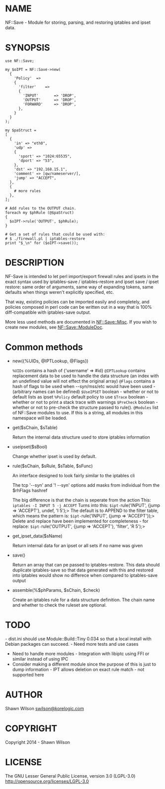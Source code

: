 # NAME

NF::Save - Module for storing, parsing, and restoring iptables and 
ipset data.

# SYNOPSIS

    use NF::Save;

    my $oIPT = NF::Save->new(
      {
        'Policy'  =>
        {
          'filter'    =>
          {
            'INPUT'       => 'DROP',
            'OUTPUT'      => 'DROP',
            'FORWARD'     => 'DROP',
          },
        }
      }
    );

    my $paStruct = 
    [
      {
        'in' => "eth0",
        'udp' => 
        {
          'sport' => "1024:65535",
          'dport' => "53",
        }, 
        'dst' => "192.168.15.1",
        'comment' => [qw/nameserver/],
        'jump' => "ACCEPT",
      },
      {
        # more rules
      },
    ];

    # Add rules to the OUTPUT chain.
    foreach my $phRule (@$paStruct)
    {
      $oIPT->rule('OUTPUT', $phRule);
    }

    # Get a set of rules that could be used with: 
    # $ ./firewall.pl | iptables-restore
    print "$_\n" for ($oIPT->save());

# DESCRIPTION

NF-Save is intended to let perl import/export firewall rules and ipsets
in the exact syntax used by iptables-save / iptables-restore and ipset
save / ipset restore: same order of arguments, same way of expanding
tokens, same defaults when things weren't explicitly specified, etc.

That way, existing policies can be imported easily and completely, and
policies composed in perl code can be written out in a way that is 100%
diff-compatible with iptables-save output.

More less used methods are documented in [NF::Save::Misc](https://metacpan.org/pod/NF::Save::Misc). If you wish 
to create new modules, see [NF::Save::ModuleDoc](https://metacpan.org/pod/NF::Save::ModuleDoc).

# Common methods

- new({%UIDs, @IPTLookup, @Flags})

    `%UIDs` contains a hash of {'username' => #id}
    `@IPTLookup` contains replacement data to be used to handle the data 
    structure (an index with an undefined value will not effect the 
    original array)
    `@Flags` contains a hash of flags to be used when --syn/mss/etc would 
    have been used - (arbitrary names can be defined)
    `$UseIPSET` boolean - whether or not to default lists as ipset
    `%Policy` default policy to use
    `$Trace` boolean - whether or not to print a stack trace with warnings
    `$PreCheck` boolean - whether or not to pre-check the structure passed 
    to rule().
    `@Modules` list of NF::Save modules to use. If this is a string, all 
    modules in this namespace will be loaded.

- get($sChain, $sTable)

    Return the internal data structure used to store iptables information

- useipset($sBool)

    Change whether ipset is used by default.

- rule($sChain, $sRule, $sTable, $sFunc)

    An interface designed to look fairly similar to the iptables cli

    The tcp '--syn' and '! --syn' options add masks from individual from
    the $rhFlags hashref

    The big difference is that the chain is seperate from the action
    This:
    `iptables -I INPUT 5 -j ACCEPT`
    Turns into this:
    `$ipt-`rule('INPUT', {jump => 'ACCEPT'}, undef, 'I 5');>
    The default is to APPEND to the filter table, which means the pattern is:
    `$ipt-`rule('INPUT', {jump => 'ACCEPT'});>
    Delete and replace have been implemented for completeness - for replace:
    `$ipt-`rule('OUTPUT', {jump => 'ACCEPT'}, 'filter', 'R 5');>

- get\_ipset\_data($sName)

    Return internal data for an ipset or all sets if no name was given

- save()

    Return an array that can pe passed to iptables-restore. This data 
    should duplicate iptables-save so that data generated with this and 
    restored into iptables would show no differece when compared to 
    iptables-save output

- assemble(%$phParams, $sChain, $check)

    Create an iptables rule for a data structure definition.
    The chain name and whether to check the ruleset are optional.

# TODO

\- dist.ini should use Module::Build::Tiny 0.034 so that a local install with 
  Debian packages can succeed.
\- Need more tests and use cases
  - Need to handle more modules
\- Integration with libiptc using FFI or similar instead of using IPC
  - Consider making a different module since the purpose of this is just to 
    dump information
\- IPT allows deletion on exact rule match - not supported here

# AUTHOR

Shawn Wilson <swilson@korelogic.com>

# COPYRIGHT

Copyright 2014 - Shawn Wilson

# LICENSE

The GNU Lesser General Public License, version 3.0 (LGPL-3.0)
http://opensource.org/licenses/LGPL-3.0
